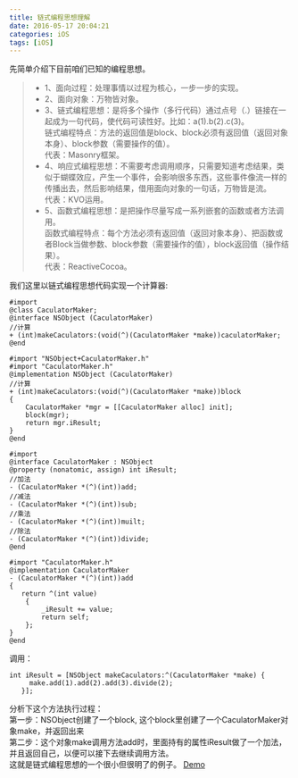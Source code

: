 ```yaml
---
title: 链式编程思想理解
date: 2016-05-17 20:04:21
categories: iOS
tags: [iOS]
---
```

先简单介绍下目前咱们已知的编程思想。
> * 1、面向过程：处理事情以过程为核心，一步一步的实现。
> * 2、面向对象：万物皆对象。
> * 3、链式编程思想：是将多个操作（多行代码）通过点号（.）链接在一起成为一句代码，使代码可读性好。比如：a(1).b(2).c(3)。  
    链式编程特点：方法的返回值是block、block必须有返回值（返回对象本身）、block参数（需要操作的值）。  
    代表：Masonry框架。
> * 4、响应式编程思想：不需要考虑调用顺序，只需要知道考虑结果，类似于蝴蝶效应，产生一个事件，会影响很多东西，这些事件像流一样的传播出去，然后影响结果，借用面向对象的一句话，万物皆是流。  
    代表：KVO运用。
> * 5、函数式编程思想：是把操作尽量写成一系列嵌套的函数或者方法调用。  
    函数式编程特点：每个方法必须有返回值（返回对象本身）、把函数或者Block当做参数、block参数（需要操作的值），block返回值（操作结果）。  
    代表：ReactiveCocoa。

我们这里以链式编程思想代码实现一个计算器:

```
#import
@class CaculatorMaker;
@interface NSObject (CaculatorMaker)
//计算
+ (int)makeCaculators:(void(^)(CaculatorMaker *make))caculatorMaker;
@end
```

```
#import "NSObject+CaculatorMaker.h"
#import "CaculatorMaker.h"
@implementation NSObject (CaculatorMaker)
//计算
+ (int)makeCaculators:(void(^)(CaculatorMaker *make))block
{
    CaculatorMaker *mgr = [[CaculatorMaker alloc] init];
    block(mgr);
    return mgr.iResult;
}
@end
```

```
#import
@interface CaculatorMaker : NSObject
@property (nonatomic, assign) int iResult;
//加法
- (CaculatorMaker *(^)(int))add;
//减法
- (CaculatorMaker *(^)(int))sub;
//乘法
- (CaculatorMaker *(^)(int))muilt;
//除法
- (CaculatorMaker *(^)(int))divide;
@end
```

```
#import "CaculatorMaker.h"
@implementation CaculatorMaker
- (CaculatorMaker *(^)(int))add
{
   return ^(int value)
    {
        _iResult += value;
        return self;
    };
}
@end
```


调用：

```
int iResult = [NSObject makeCaculators:^(CaculatorMaker *make) {
     make.add(1).add(2).add(3).divide(2);
   }];
```

分析下这个方法执行过程：  
第一步：NSObject创建了一个block, 这个block里创建了一个CaculatorMaker对象make，并返回出来  
第二步：这个对象make调用方法add时，里面持有的属性iResult做了一个加法，并且返回自己，以便可以接下去继续调用方法。   
这就是链式编程思想的一个很小但很明了的例子。
[Demo](https://github.com/chenhu1001/Caculator)
